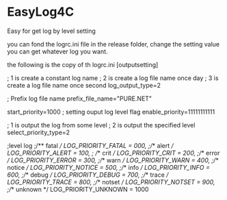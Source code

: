 # EasyLog4C
Easy for get log by level setting

you can fond the logrc.ini file in the release folder, change the setting value you can get whatever log you want.

the following is the copy of th logrc.ini
[outputsetting]

; 1 is create a constant log name
; 2 is create a log file name once day
; 3 is create a log file name once second 
log_output_type=2 

; Prefix log file name
prefix_file_name="PURE.NET"

start_priority=1000
; setting ouput log level flag
enable_priority=11111111111

; 1 is output the log from some level
; 2 is output the specified level
select_priority_type=2


;level log
  ;/** fatal */	LOG_PRIORITY_FATAL	= 000, 
    ;/** alert */	LOG_PRIORITY_ALERT	= 100, 
   ; /** crit */	    LOG_PRIORITY_CRIT	= 200, 
    ;/** error */	LOG_PRIORITY_ERROR	= 300, 
    ;/** warn */	    LOG_PRIORITY_WARN	= 400, 
    ;/** notice */	LOG_PRIORITY_NOTICE	= 500, 
    ;/** info */	    LOG_PRIORITY_INFO	= 600, 
    ;/** debug */	LOG_PRIORITY_DEBUG	= 700,
    ;/** trace */	LOG_PRIORITY_TRACE	= 800,
    ;/** notset */	LOG_PRIORITY_NOTSET	= 900,
    ;/** unknown */	LOG_PRIORITY_UNKNOWN	= 1000
  
